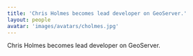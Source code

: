 ```yaml
---
title: 'Chris Holmes becomes lead developer on GeoServer.'
layout: people
avatar: 'images/avatars/cholmes.jpg'
---
```


Chris Holmes becomes lead developer on GeoServer.